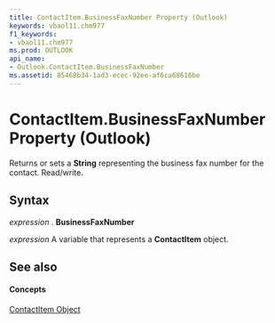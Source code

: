 ```yaml
---
title: ContactItem.BusinessFaxNumber Property (Outlook)
keywords: vbaol11.chm977
f1_keywords:
- vbaol11.chm977
ms.prod: OUTLOOK
api_name:
- Outlook.ContactItem.BusinessFaxNumber
ms.assetid: 85468b34-1ad3-ecec-92ee-af6ca68616be
---
```



# ContactItem.BusinessFaxNumber Property (Outlook)

Returns or sets a  **String** representing the business fax number for the contact. Read/write.


## Syntax

 _expression_ . **BusinessFaxNumber**

 _expression_ A variable that represents a **ContactItem** object.


## See also


#### Concepts


[ContactItem Object](contactitem-object-outlook.md)

